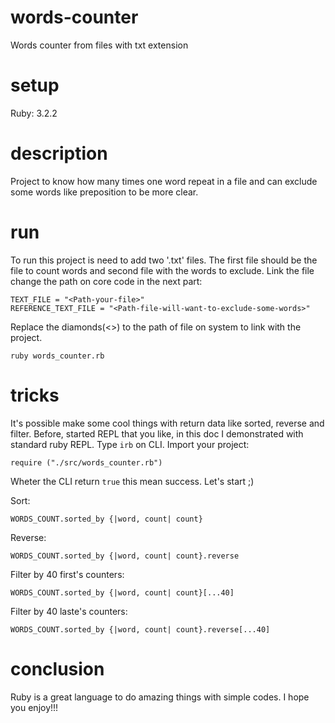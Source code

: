 # words-counter
Words counter from files with txt extension

# setup
Ruby: 3.2.2

# description
Project to know how many times one word repeat in a file and can exclude some words like preposition to be more clear.

# run
To run this project is need to add two '.txt' files. The first file should be the file to count words and second file with the words to exclude. Link the file change the path on core code in the next part:
```
TEXT_FILE = "<Path-your-file>"
REFERENCE_TEXT_FILE = "<Path-file-will-want-to-exclude-some-words>"
```
Replace the diamonds(<>) to the path of file on system to link with the project.

``` 
ruby words_counter.rb
```
# tricks
It's possible make some cool things with return data like sorted, reverse and filter. Before, started REPL that you like, in this doc I demonstrated with standard ruby REPL.
Type ```irb``` on CLI.
Import your project:
```
require ("./src/words_counter.rb")
```
Wheter the CLI return ```true``` this mean success.
Let's start ;)

Sort:
```
WORDS_COUNT.sorted_by {|word, count| count}
```
Reverse:
```
WORDS_COUNT.sorted_by {|word, count| count}.reverse
```
Filter by 40 first's counters:
```
WORDS_COUNT.sorted_by {|word, count| count}[...40]
```
Filter by 40 laste's counters:
```
WORDS_COUNT.sorted_by {|word, count| count}.reverse[...40]
```

# conclusion
Ruby is a great language to do amazing things with simple codes. I hope you enjoy!!!
